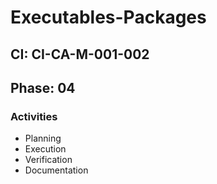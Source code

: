 # Executables-Packages

## CI: CI-CA-M-001-002
## Phase: 04

### Activities
- Planning
- Execution
- Verification
- Documentation
